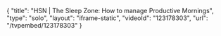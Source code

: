 {
    "title": "HSN | The Sleep Zone: How to manage Productive Mornings",
    "type": "solo",
    "layout": "iframe-static",
    "videoId": "123178303",
    "url": "\/tvpembed\/123178303"
}